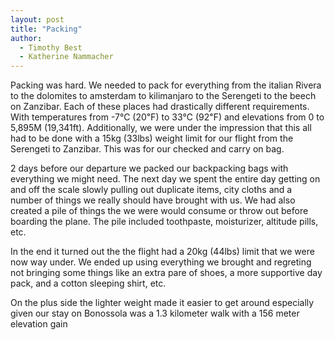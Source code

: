 ```yaml
---
layout: post
title: "Packing"
author:
  - Timothy Best
  - Katherine Nammacher
---
```


Packing was hard. We needed to pack for everything from the italian Rivera to the dolomites to amsterdam to kilimanjaro to the Serengeti to the beech on Zanzibar. Each of these places had drastically different requirements. With temperatures from -7℃ (20℉) to 33℃ (92℉) and elevations from 0 to 5,895M (19,341ft). Additionally, we were under the impression that this all had to be done with a 15kg (33lbs) weight limit for our flight from the Serengeti to Zanzibar. This was for our checked and carry on bag.

2 days before our departure we packed our backpacking bags with everything we might need. The next day we spent the entire day getting on and off the scale slowly pulling out duplicate items, city cloths and a number of things we really should have brought with us. We had also created a pile of things the we were would consume or throw out before boarding the plane. The pile included toothpaste, moisturizer, altitude pills, etc.

In the end it turned out the the flight had a 20kg (44lbs) limit that we were now way under. We ended up using everything we brought and regreting not bringing some things like an extra pare of shoes, a more supportive day pack, and a cotton sleeping shirt, etc. 

On the plus side the lighter weight made it easier to get around especially given our stay on Bonossola was a 1.3 kilometer walk with a 156 meter elevation gain